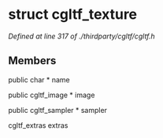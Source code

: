 # struct cgltf_texture

*Defined at line 317 of ./thirdparty/cgltf/cgltf.h*

## Members

public char * name

public cgltf_image * image

public cgltf_sampler * sampler

cgltf_extras extras




